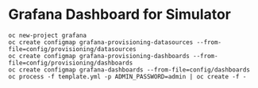 # Grafana Dashboard for Simulator

    oc new-project grafana
    oc create configmap grafana-provisioning-datasources --from-file=config/provisioning/datasources
    oc create configmap grafana-provisioning-dashboards --from-file=config/provisioning/dashboards
    oc create configmap grafana-dashboards --from-file=config/dashboards
    oc process -f template.yml -p ADMIN_PASSWORD=admin | oc create -f -
